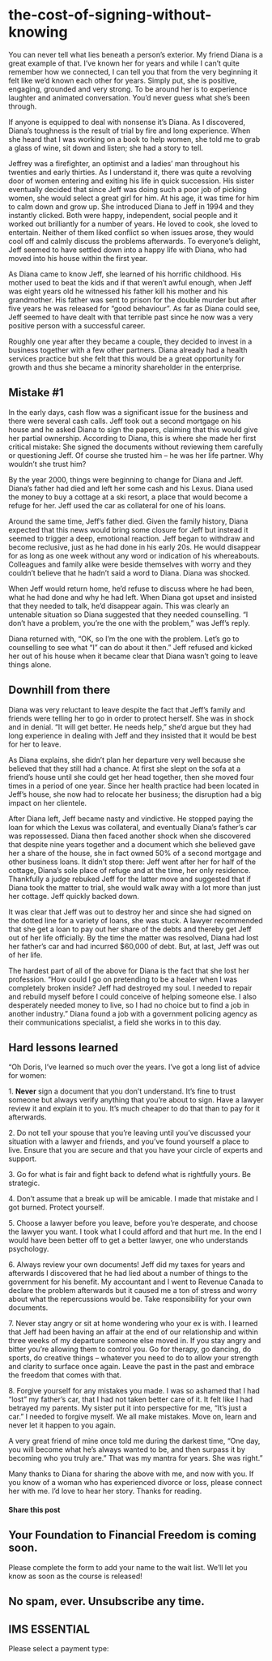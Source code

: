 # the-cost-of-signing-without-knowing
You can never tell what lies beneath a person’s exterior. My friend Diana is a great example of that. I’ve known her for years and while I can’t quite remember how we connected, I can tell you that from the very beginning it felt like we’d known each other for years. Simply put, she is positive, engaging, grounded and very strong. To be around her is to experience laughter and animated conversation. You’d never guess what she’s been through.

If anyone is equipped to deal with nonsense it’s Diana. As I discovered, Diana’s toughness is the result of trial by fire and long experience. When she heard that I was working on a book to help women, she told me to grab a glass of wine, sit down and listen; she had a story to tell.

Jeffrey was a firefighter, an optimist and a ladies’ man throughout his twenties and early thirties. As I understand it, there was quite a revolving door of women entering and exiting his life in quick succession. His sister eventually decided that since Jeff was doing such a poor job of picking women, she would select a great girl for him. At his age, it was time for him to calm down and grow up. She introduced Diana to Jeff in 1994 and they instantly clicked. Both were happy, independent, social people and it worked out brilliantly for a number of years. He loved to cook, she loved to entertain. Neither of them liked conflict so when issues arose, they would cool off and calmly discuss the problems afterwards. To everyone’s delight, Jeff seemed to have settled down into a happy life with Diana, who had moved into his house within the first year.

As Diana came to know Jeff, she learned of his horrific childhood. His mother used to beat the kids and if that weren’t awful enough, when Jeff was eight years old he witnessed his father kill his mother and his grandmother. His father was sent to prison for the double murder but after five years he was released for “good behaviour”. As far as Diana could see, Jeff seemed to have dealt with that terrible past since he now was a very positive person with a successful career.

Roughly one year after they became a couple, they decided to invest in a business together with a few other partners. Diana already had a health services practice but she felt that this would be a great opportunity for growth and thus she became a minority shareholder in the enterprise.

## Mistake #1

In the early days, cash flow was a significant issue for the business and there were several cash calls. Jeff took out a second mortgage on his house and he asked Diana to sign the papers, claiming that this would give her partial ownership. According to Diana, this is where she made her first critical mistake: She signed the documents without reviewing them carefully or questioning Jeff. Of course she trusted him – he was her life partner. Why wouldn’t she trust him?

By the year 2000, things were beginning to change for Diana and Jeff. Diana’s father had died and left her some cash and his Lexus. Diana used the money to buy a cottage at a ski resort, a place that would become a refuge for her. Jeff used the car as collateral for one of his loans.

Around the same time, Jeff’s father died. Given the family history, Diana expected that this news would bring some closure for Jeff but instead it seemed to trigger a deep, emotional reaction. Jeff began to withdraw and become reclusive, just as he had done in his early 20s. He would disappear for as long as one week without any word or indication of his whereabouts. Colleagues and family alike were beside themselves with worry and they couldn’t believe that he hadn’t said a word to Diana. Diana was shocked.

When Jeff would return home, he’d refuse to discuss where he had been, what he had done and why he had left. When Diana got upset and insisted that they needed to talk, he’d disappear again. This was clearly an untenable situation so Diana suggested that they needed counselling. “I don’t have a problem, you’re the one with the problem,” was Jeff’s reply.

Diana returned with, “OK, so I’m the one with the problem. Let’s go to counselling to see what “I” can do about it then.” Jeff refused and kicked her out of his house when it became clear that Diana wasn’t going to leave things alone.

## Downhill from there

Diana was very reluctant to leave despite the fact that Jeff’s family and friends were telling her to go in order to protect herself. She was in shock and in denial. “It will get better. He needs help,” she’d argue but they had long experience in dealing with Jeff and they insisted that it would be best for her to leave.

As Diana explains, she didn’t plan her departure very well because she believed that they still had a chance. At first she slept on the sofa at a friend’s house until she could get her head together, then she moved four times in a period of one year. Since her health practice had been located in Jeff’s house, she now had to relocate her business; the disruption had a big impact on her clientele.

After Diana left, Jeff became nasty and vindictive. He stopped paying the loan for which the Lexus was collateral, and eventually Diana’s father’s car was repossessed. Diana then faced another shock when she discovered that despite nine years together and a document which she believed gave her a share of the house, she in fact owned 50% of a second mortgage and other business loans. It didn’t stop there: Jeff went after her for half of the cottage, Diana’s sole place of refuge and at the time, her only residence. Thankfully a judge rebuked Jeff for the latter move and suggested that if Diana took the matter to trial, she would walk away with a lot more than just her cottage. Jeff quickly backed down.

It was clear that Jeff was out to destroy her and since she had signed on the dotted line for a variety of loans, she was stuck. A lawyer recommended that she get a loan to pay out her share of the debts and thereby get Jeff out of her life officially. By the time the matter was resolved, Diana had lost her father’s car and had incurred $60,000 of debt. But, at last, Jeff was out of her life.

The hardest part of all of the above for Diana is the fact that she lost her profession. “How could I go on pretending to be a healer when I was completely broken inside? Jeff had destroyed my soul. I needed to repair and rebuild myself before I could conceive of helping someone else. I also desperately needed money to live, so I had no choice but to find a job in another industry.” Diana found a job with a government policing agency as their communications specialist, a field she works in to this day.

## Hard lessons learned

“Oh Doris, I’ve learned so much over the years. I’ve got a long list of advice for women:

1\. **Never** sign a document that you don’t understand. It’s fine to trust someone but always verify anything that you’re about to sign. Have a lawyer review it and explain it to you. It’s much cheaper to do that than to pay for it afterwards.

2\. Do not tell your spouse that you’re leaving until you’ve discussed your situation with a lawyer and friends, and you’ve found yourself a place to live. Ensure that you are secure and that you have your circle of experts and support.

3\. Go for what is fair and fight back to defend what is rightfully yours. Be strategic.

4\. Don’t assume that a break up will be amicable. I made that mistake and I got burned. Protect yourself.

5\. Choose a lawyer before you leave, before you’re desperate, and choose the lawyer you want. I took what I could afford and that hurt me. In the end I would have been better off to get a better lawyer, one who understands psychology.

6\. Always review your own documents! Jeff did my taxes for years and afterwards I discovered that he had lied about a number of things to the government for his benefit. My accountant and I went to Revenue Canada to declare the problem afterwards but it caused me a ton of stress and worry about what the repercussions would be. Take responsibility for your own documents.

7\. Never stay angry or sit at home wondering who your ex is with. I learned that Jeff had been having an affair at the end of our relationship and within three weeks of my departure someone else moved in. If you stay angry and bitter you’re allowing them to control you. Go for therapy, go dancing, do sports, do creative things – whatever you need to do to allow your strength and clarity to surface once again. Leave the past in the past and embrace the freedom that comes with that.

8\. Forgive yourself for any mistakes you made. I was so ashamed that I had “lost” my father’s car, that I had not taken better care of it. It felt like I had betrayed my parents. My sister put it into perspective for me, “It’s just a car.” I needed to forgive myself. We all make mistakes. Move on, learn and never let it happen to you again.

A very great friend of mine once told me during the darkest time, “One day, you will become what he’s always wanted to be, and then surpass it by becoming who you truly are.” That was my mantra for years. She was right.”

Many thanks to Diana for sharing the above with me, and now with you. If you know of a woman who has experienced divorce or loss, please connect her with me. I’d love to hear her story. Thanks for reading.

#### Share this post

## Your Foundation to Financial Freedom is coming soon.

Please complete the form to add your name to the wait list. We’ll let you know as soon as the course is released!

## No spam, ever. Unsubscribe any time.

## IMS ESSENTIAL

Please select a payment type: